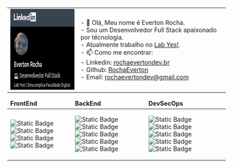 <table>
  <tr>
    <td><img src="linkedin.png" width="246" height="187" alt="profile linkedin"></td>
    <td> 
      - 👋 Olá, Meu nome é Everton Rocha. </br>
      - Sou um Desenvolvedor Full Stack apaixonado por técnologia.</br>
      - Atualmente trabalho no <a class="badge-base__link LI-simple-link" href="https://www.lab-yes.com/">Lab Yes!</a>. </br>
      - 📫 Como me encontrar: </br>
      - Linkedin: <a class="badge-base__link LI-simple-link" href="https://br.linkedin.com/in/rochaevertondevbr?trk=profile-badge">rochaevertondev.br</a> </br>
      - Github: <a class="badge-base__link LI-simple-link" href="https://github.com/RochaEverton">RochaEverton</a> </br> 
      - Email: <a href=“rochaevertondev@gmail.com“>rochaevertondev@gmail.com</a> </td>
  </tr>
</table>
<table>
  <thead>
    <td>
      <b>FrontEnd </b>
    </td>
    <td>
      <b>BackEnd </b>
    </td>
    <td>
      <b>DevSecOps </b>
    </td>
  </thead>
  <tr>
    <td>
      
![Static Badge](https://img.shields.io/badge/HTML-red)
![Static Badge](https://img.shields.io/badge/CSS-blue)
![Static Badge](https://img.shields.io/badge/Javascript-yellow)
![Static Badge](https://img.shields.io/badge/React-%234c74ee)
    </td>
  <td>
    
![Static Badge](https://img.shields.io/badge/Node-green)
![Static Badge](https://img.shields.io/badge/Express-yellow)
![Static Badge](https://img.shields.io/badge/Mongo-grey)
![Static Badge](https://img.shields.io/badge/MySQL-%23375bc5)
![Static Badge](https://img.shields.io/badge/Solidity-1a1616)
    
  </td>
    <td>
      
![Static Badge](https://img.shields.io/badge/GIT-%23cf5334)
![Static Badge](https://img.shields.io/badge/Github-%23161313)
![Static Badge](https://img.shields.io/badge/Docker-%233159c5)
![Static Badge](https://img.shields.io/badge/AWS-%23e09035)
![Static Badge](https://img.shields.io/badge/Terraform-%238a2be2)
    </td>
  </tr>
</table>
